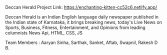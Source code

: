Deccan Herald
Project Link: https://enchanting-kitten-cc52c6.netlify.app/

Deccan Herald is an Indian English language daily newspaper published in the Indian state of Karnataka, it brings breaking news, today's Live News on Sports, Business, Fitness, Entertainment, and Opinions from leading columnists
News Api, HTML, CSS, JS

Team Members :
Aaryan Sinha,
Sarthak,
Sanket,
Aftab,
Swapnil,
Rakesh D B.
